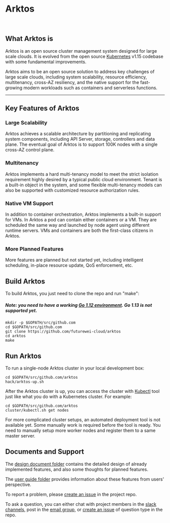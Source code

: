 # Arktos

<br/>


## What Arktos is

Arktos is an open source cluster management system designed for large scale clouds. It is evolved from the open source [Kubernetes](https://github.com/kubernetes/kubernetesh) v1.15 codebase with some fundamental improvements. 

Arktos aims to be an open source solution to address key challenges of large scale clouds, including system scalability, resource efficiency, multitenancy, cross-AZ resiliency, and the native support for the fast-growing modern workloads such as containers and serverless functions. 

----

## Key Features of Arktos


### Large Scalability

Arktos achieves a scalable architecture by partitioning and replicating system components, including API Server, storage, controllers and data plane. The eventual goal of Arktos is to support 100K nodes with a single cross-AZ control plane.

### Multitenancy

Arktos implements a hard multi-tenancy model to meet the strict isolation requirement highly desired by a typical public cloud environment. Tenant is a built-in object in the system, and some flexible multi-tenancy models can also be supported with customized resource authorization rules.

### Native VM Support

In addition to container orchestration, Arktos implements a built-in support for VMs. In Arktos a pod can contain either containers or a VM. They are scheduled the same way and launched by node agent using different runtime servers. VMs and containers are both the first-class citizens in Arktos.


### More Planned Features

More features are planned but not started yet, including intelligent scheduling, in-place resource update, QoS enforcement, etc.


## Build Arktos


To build Arktos, you just need to clone the repo and run "make":

##### Note: you need to have a working [Go 1.12 environment](https://golang.org/doc/install). Go 1.13 is not supported yet.

```
mkdir -p $GOPATH/src/github.com
cd $GOPATH/src/github.com
git clone https://github.com/futurewei-cloud/arktos
cd arktos
make
```

## Run Arktos

To run a single-node Arktos cluster in your local development box:

```
cd $GOPATH/src/github.com/arktos
hack/arktos-up.sh
```

After the Arktos cluster is up, you can access the cluster with [Kubectl](https://kubernetes.io/docs/tasks/tools/install-kubectl/) tool just like what you do with a Kubernetes cluster. For example:

```
cd $GOPATH/src/github.com/arktos
cluster/kubectl.sh get nodes
```

For more complicated cluster setups, an automated deployment tool is not available yet. Some manually work is required before the tool is ready. You need to manually setup more worker nodes and register them to a same master server.   

## Documents and Support

The [design document folder](https://github.com/futurewei-cloud/arktos/tree/master/docs/design-proposals/) contains the detailed design of already implemented features, and also some thoughts for planned features.

The [user guide folder](https://github.com/futurewei-cloud/arktos/tree/master/docs/user-guide/) provides information about these features from users' perspective.

To report a problem, please [create an issue](https://github.com/futurewei-cloud/arktos/issues) in the project repo. 

To ask a question, you can either chat with project members in the [slack channels](http://arktosworkspace.slack.com/), post in the [email group](https://groups.google.com/forum/#!forum/arktos-user), or [create an issue](https://github.com/futurewei-cloud/arktos/issues) of question type in the repo.
